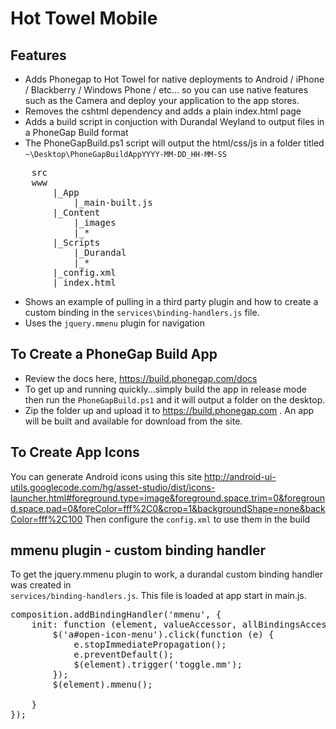 ﻿Hot Towel Mobile
=================
Features
---------
* Adds Phonegap to Hot Towel for native deployments to Android / iPhone / Blackberry / Windows Phone / etc... so 
you can use native features such as the Camera and deploy your application to the app stores.
* Removes the cshtml dependency and adds a plain index.html page
* Adds a build script in conjuction with Durandal Weyland to output files in a PhoneGap Build format
* The PhoneGapBuild.ps1 script will output the html/css/js in a folder titled 
`~\Desktop\PhoneGapBuildAppYYYY-MM-DD_HH-MM-SS`
<pre>
	src
	www
		|_App
			|_main-built.js
		|_Content
			|_images
			|_*
		|_Scripts	
			|_Durandal
			|_*
		|_config.xml
		|_index.html
</pre>
* Shows an example of pulling in a third party plugin and how to create a custom binding in the `services\binding-handlers.js` file. 
* Uses the `jquery.mmenu` plugin for navigation 

To Create a PhoneGap Build App
--------------------------------
* Review the docs here, https://build.phonegap.com/docs 
* To get up and running quickly...simply build the app in release mode then
 run the `PhoneGapBuild.ps1` and it will output a folder on the desktop.
* Zip the folder up and upload it to https://build.phonegap.com . 
An app will be built and available for download from the site.

To Create App Icons
-------------------
You can generate Android icons using this site http://android-ui-utils.googlecode.com/hg/asset-studio/dist/icons-launcher.html#foreground.type=image&foreground.space.trim=0&foreground.space.pad=0&foreColor=fff%2C0&crop=1&backgroundShape=none&backColor=fff%2C100
Then configure the `config.xml` to use them in the build


mmenu plugin - custom binding handler
-------------------------------------
To get the jquery.mmenu plugin to work, a durandal custom binding handler was created in  
`services/binding-handlers.js`. This file is loaded at app start in main.js.

<pre>
composition.addBindingHandler('mmenu', {
    init: function (element, valueAccessor, allBindingsAccessor, viewModel) {
        $('a#open-icon-menu').click(function (e) {
            e.stopImmediatePropagation();
            e.preventDefault();
            $(element).trigger('toggle.mm');
        });
        $(element).mmenu();

    }
});
</pre>
